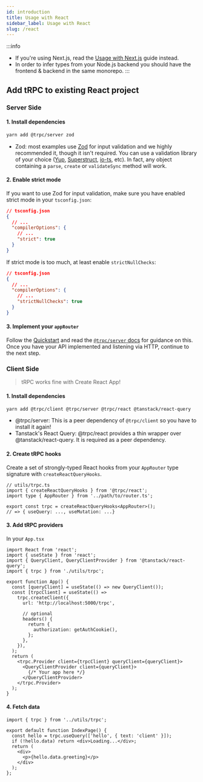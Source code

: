 ```yaml
---
id: introduction
title: Usage with React
sidebar_label: Usage with React
slug: /react
---
```


:::info

- If you're using Next.js, read the [Usage with Next.js](nextjs) guide instead.
- In order to infer types from your Node.js backend you should have the frontend & backend in the same monorepo.
:::

## Add tRPC to existing React project

### Server Side

#### 1. Install dependencies

```bash
yarn add @trpc/server zod
```

- Zod: most examples use [Zod](https://github.com/colinhacks/zod) for input validation and we highly recommended it, though it isn't required. You can use a validation library of your choice ([Yup](https://github.com/jquense/yup), [Superstruct](https://github.com/ianstormtaylor/superstruct), [io-ts](https://github.com/gcanti/io-ts), etc). In fact, any object containing a `parse`, `create` or `validateSync` method will work.

#### 2. Enable strict mode

If you want to use Zod for input validation, make sure you have enabled strict mode in your `tsconfig.json`:

```json
// tsconfig.json
{
  // ...
  "compilerOptions": {
    // ...
    "strict": true
  }
}
```

If strict mode is too much, at least enable `strictNullChecks`:

```json
// tsconfig.json
{
  // ...
  "compilerOptions": {
    // ...
    "strictNullChecks": true
  }
}
```

#### 3. Implement your `appRouter`

Follow the [Quickstart](quickstart) and read the [`@trpc/server` docs](router) for guidance on this. Once you have your API implemented and listening via HTTP, continue to the next step.

### Client Side

> tRPC works fine with Create React App!

#### 1. Install dependencies

```bash
yarn add @trpc/client @trpc/server @trpc/react @tanstack/react-query
```
- @trpc/server: This is a peer dependency of `@trpc/client` so you have to install it again!
- Tanstack's React Query: @trpc/react provides a thin wrapper over @tanstack/react-query. It is required as a peer dependency.

#### 2. Create tRPC hooks

Create a set of strongly-typed React hooks from your `AppRouter` type signature with `createReactQueryHooks`.

```tsx title='utils/trpc.ts'
// utils/trpc.ts
import { createReactQueryHooks } from '@trpc/react';
import type { AppRouter } from '../path/to/router.ts';

export const trpc = createReactQueryHooks<AppRouter>();
// => { useQuery: ..., useMutation: ...}
```

#### 3. Add tRPC providers

In your `App.tsx`

```tsx title='App.tsx'
import React from 'react';
import { useState } from 'react';
import { QueryClient, QueryClientProvider } from '@tanstack/react-query';
import { trpc } from './utils/trpc';

export function App() {
  const [queryClient] = useState(() => new QueryClient());
  const [trpcClient] = useState(() =>
    trpc.createClient({
      url: 'http://localhost:5000/trpc',

      // optional
      headers() {
        return {
          authorization: getAuthCookie(),
        };
      },
    }),
  );
  return (
    <trpc.Provider client={trpcClient} queryClient={queryClient}>
      <QueryClientProvider client={queryClient}>
        {/* Your app here */}
      </QueryClientProvider>
    </trpc.Provider>
  );
}
```

#### 4. Fetch data

```tsx title='pages/IndexPage.tsx'
import { trpc } from '../utils/trpc';

export default function IndexPage() {
  const hello = trpc.useQuery(['hello', { text: 'client' }]);
  if (!hello.data) return <div>Loading...</div>;
  return (
    <div>
      <p>{hello.data.greeting}</p>
    </div>
  );
};
```
